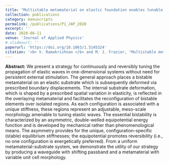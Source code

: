 ```yaml
---
title: "Multistable metamaterial on elastic foundation enables tunable morphology for elastic wave control"
collection: publications
category: manuscripts
permalink: /publications/P1_JAP_2020
excerpt: ''
date: 2020-06-11
venue: 'Journal of Applied Physics'
# slidesurl: ''
paperurl: 'https://doi.org/10.1063/1.5145324'
citation: '<b> V. Ramakrishnan </b> and M. J. Frazier, "Multistable metamaterial on elastic foundation enables tunable morphology for elastic wave control", <i> J. Appl. Phys. </i> 127, 225104 (2020)'
---
```


**Abstract:** We present a strategy for continuously and reversibly tuning the propagation of elastic waves in one-dimensional systems without need for persistent external stimulation. The general approach places a bistable metamaterial on an elastic substrate which is subsequently deformed via prescribed boundary displacements. The internal substrate deformation, which is shaped by a prescribed spatial variation in elasticity, is reflected in the overlaying metamaterial and facilitates the reconfiguration of bistable elements over isolated regions. As each configuration is associated with a unique stiffness, these regions represent an adjustable, meso-scale morphology amenable to tuning elastic waves. The essential bistability is characterized by an asymmetric, double-welled equipotential energy function and is developed by mechanical rather than phenomenological means. The asymmetry provides for the unique, configuration-specific (stable) equilibrium stiffnesses; the equipotential promotes reversibility (i.e., no one configuration is energetically preferred). From a uniform metamaterial-substrate system, we demonstrate the utility of our strategy by producing a waveguide with shifting passband and a metamaterial with variable unit cell morphology.